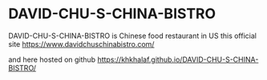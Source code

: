 # DAVID-CHU-S-CHINA-BISTRO
DAVID-CHU-S-CHINA-BISTRO is Chinese food restaurant in US this official site https://www.davidchuschinabistro.com/

and here hosted on github https://khkhalaf.github.io/DAVID-CHU-S-CHINA-BISTRO/
